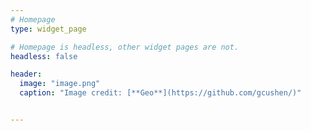 ```yaml
---
# Homepage
type: widget_page

# Homepage is headless, other widget pages are not.
headless: false

header:
  image: "image.png"
  caption: "Image credit: [**Geo**](https://github.com/gcushen/)"


---
```


